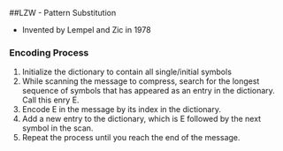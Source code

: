 ##LZW - Pattern Substitution

- Invented by Lempel and Zic in 1978

### Encoding Process

1. Initialize the dictionary to contain all single/initial symbols
2. While scanning the message to compress, search for the longest sequence of symbols that has appeared as an entry in the dictionary. Call this enry E.
3. Encode E in the message by its index in the dictionary.
4. Add a new entry to the dictionary, which is E followed by the next symbol in the scan.
5. Repeat the process until you reach the end of the message.



